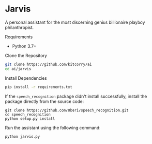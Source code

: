 # Jarvis

A personal assistant for the most discerning genius billionaire playboy philanthropist.

Requirements

- Python 3.7+

Clone the Repository

```bash
git clone https://github.com/kitcorry/ai
cd ai/jarvis
```

Install Dependencies

```bash
pip install -r requirements.txt
```

If the `speech_recognition` package didn't install successfully, install the package directly from the source code:
```
git clone https://github.com/Uberi/speech_recognition.git
cd speech_recognition
python setup.py install
```

Run the assistant using the following command:

```bash
python jarvis.py
```